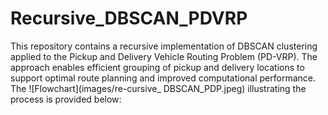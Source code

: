 # Recursive_DBSCAN_PDVRP

This repository contains a recursive implementation of DBSCAN clustering applied to the Pickup and Delivery Vehicle Routing Problem (PD-VRP). The approach enables efficient grouping of pickup and delivery locations to support optimal route planning and improved computational performance. The ![Flowchart](images/re-cursive_ DBSCAN_PDP.jpeg) illustrating the process is provided below:


